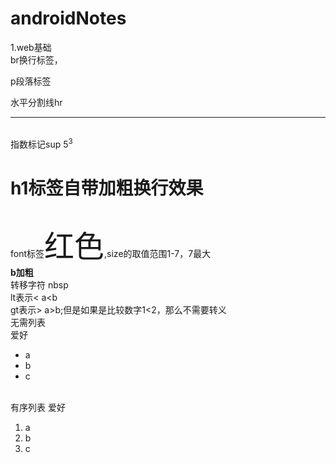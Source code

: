 # androidNotes
1.web基础<br/>br换行标签，<p>p段落标签</p>  水平分割线hr<hr>    
指数标记sup  5<sup>3</sup>  <h1>h1标签自带加粗换行效果</h1>
<br/>font标签<font size="7">红色</font>,size的取值范围1-7，7最大<br/>
<b>b加粗</b>
<br/>转移字符&nbsp;nbsp
<br/>lt表示<   a&lt;b
<br/>gt表示>   a&gt;b;但是如果是比较数字1<2，那么不需要转义 <br/>
无需列表   
爱好
<ul>
 <li>a</li>
  <li>b</li>
   <li>c</li>
</ul>
</br>
有序列表      
爱好
<ol>
 <li>a</li>
  <li>b</li>
   <li>c</li>
</ol>


